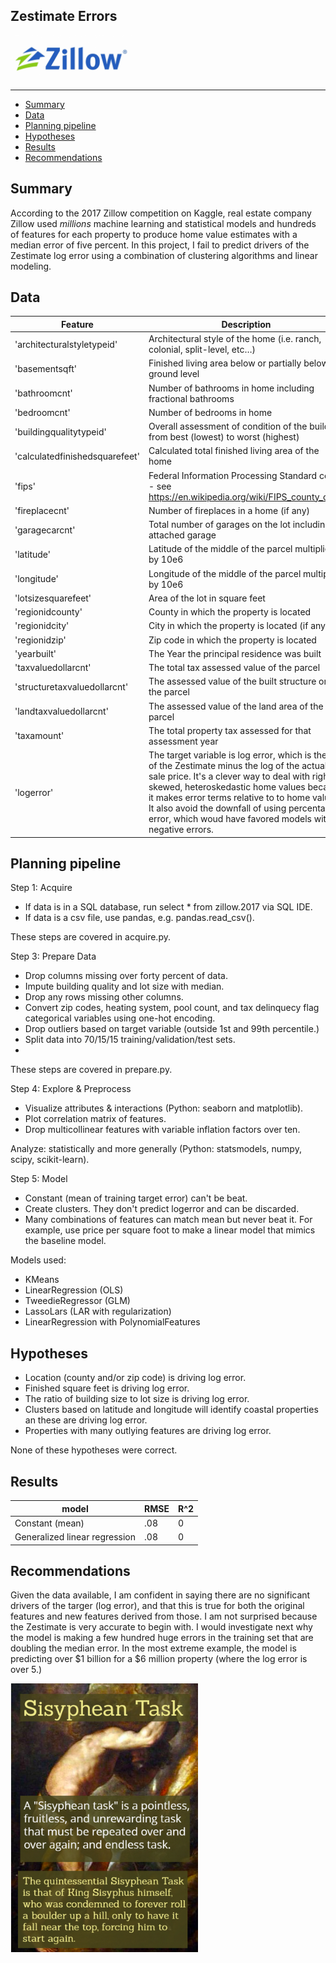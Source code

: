 ## Zestimate Errors

<img src="img/z.png" width="200"/>

---
- [Summary](#introduction)
- [Data](#data)
- [Planning pipeline](#planning-pipeline)
- [Hypotheses](#hypotheses)
- [Results](#results)
- [Recommendations](#recommendations)

## Summary

According to the 2017 Zillow competition on Kaggle, real estate company Zillow used *millions* machine learning and statistical models and hundreds of features for each property to produce home value estimates with a median error of five percent. In this project, I fail to predict drivers of the Zestimate log error using a combination of clustering algorithms and linear modeling. 

## Data

| Feature                        | Description                                                                                                            |
|--------------------------------|------------------------------------------------------------------------------------------------------------------------|
| 'architecturalstyletypeid'     |  Architectural style of the home (i.e. ranch, colonial, split-level, etc…)                                             |
| 'basementsqft'                 |  Finished living area below or partially below ground level                                                            |
| 'bathroomcnt'                  |  Number of bathrooms in home including fractional bathrooms                                                            |
| 'bedroomcnt'                   |  Number of bedrooms in home                                                                                            |
| 'buildingqualitytypeid'        |  Overall assessment of condition of the building from best (lowest) to worst (highest)                                 |                                            |
| 'calculatedfinishedsquarefeet' |  Calculated total finished living area of the home                                                                     |                                         |
| 'fips'                         |  Federal Information Processing Standard code -  see https://en.wikipedia.org/wiki/FIPS_county_code  |
| 'fireplacecnt'                 |  Number of fireplaces in a home (if any)                                                                               |
| 'garagecarcnt'                 |  Total number of garages on the lot including an attached garage                                                       |  
| 'latitude'                     |  Latitude of the middle of the parcel multiplied by 10e6                                                               |
| 'longitude'                    |  Longitude of the middle of the parcel multiplied by 10e6                                                              |
| 'lotsizesquarefeet'            |  Area of the lot in square feet                                                                                        |
| 'regionidcounty'               | County in which the property is located                                                                                |
| 'regionidcity'                 |  City in which the property is located (if any)                                                                        |
| 'regionidzip'                  |  Zip code in which the property is located                                                                             |   
| 'yearbuilt'                    |  The Year the principal residence was built                                                                            |
| 'taxvaluedollarcnt'            | The total tax assessed value of the parcel                                                                             |
| 'structuretaxvaluedollarcnt'   | The assessed value of the built structure on the parcel                                                                |
| 'landtaxvaluedollarcnt'        | The assessed value of the land area of the parcel                                                                      |
| 'taxamount'                    | The total property tax assessed for that assessment year                                                               |
| 'logerror'                     | The target variable is log error, which is the log of the Zestimate minus the log of the actual sale price. It's a clever way to deal with right-skewed, heteroskedastic home values because it makes error terms relative to to home value. It also avoid the downfall of using percentage error, which woud have favored models with negative errors. |

## Planning pipeline

Step 1: Acquire

* If data is in a SQL database, run select * from zillow.2017 via SQL IDE.
* If data is a csv file, use pandas, e.g. pandas.read_csv().

These steps are covered in acquire.py.

Step 3: Prepare Data

* Drop columns missing over forty percent of data.
* Impute building quality and lot size with median.
* Drop any rows missing other columns.
* Convert zip codes, heating system, pool count, and tax delinquecy flag categorical variables using one-hot encoding.
* Drop outliers based on target variable (outside 1st and 99th percentile.)
* Split data into 70/15/15 training/validation/test sets.
* 
These steps are covered in prepare.py.

Step 4: Explore & Preprocess

* Visualize attributes & interactions (Python: seaborn and matplotlib).
* Plot correlation matrix of features.
* Drop multicollinear features with variable inflation factors over ten.

Analyze: statistically and more generally (Python: statsmodels, numpy, scipy, scikit-learn).

Step 5: Model

* Constant (mean of training target error) can't be beat.
* Create clusters. They don't predict logerror and can be discarded.
* Many combinations of features can match mean but never beat it. For example, use price per square foot to make a linear model that mimics the baseline model.

Models used:

* KMeans
* LinearRegression (OLS)
* TweedieRegressor (GLM)
* LassoLars (LAR with regularization)
* LinearRegression with PolynomialFeatures

## Hypotheses

* Location (county and/or zip code) is driving log error.
* Finished square feet is driving log error.
* The ratio of building size to lot size is driving log error.
* Clusters based on latitude and longitude will identify coastal properties an these are driving log error.
* Properties with many outlying features are driving log error.

None of these hypotheses were correct.

## Results

| model | RMSE | R^2
| --- | --- | --- |
| Constant (mean) | .08 | 0 |
| Generalized linear regression | .08 | 0 |

## Recommendations

Given the data available, I am confident in saying there are no significant drivers of the targer (log error), and that this is true for both the original features and new features derived from those. I am not surprised because the Zestimate is very accurate to begin with. I would investigate next why the model is making a few hundred huge errors in the training set that are doubling the median error. In the most extreme example, the model is predicting over $1 billion for a $6 million property (where the log error is over 5.)

<img src="img/susyphus.png" width="300"/>

